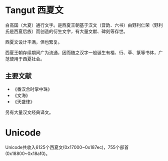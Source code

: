 # Tangut 西夏文
白高国（大夏）通行文字。是西夏王朝基于汉文（音韵、六书）由野利仁荣（野利氏是西夏后族）而创造的衍生文字，有大量文献、碑刻等存世。

西夏文设计丰满，但也繁复。

西夏王朝存续期间广为流通，因而随之汉字一般诞生有楷、行、草、篆等书体，广范使用于西夏社会。

## 主要文献
- 《番汉合时掌中珠》
- 《文海》
- 《天盛律》

另有大量汉文经典译文。

# Unicode
Unicode共收入6125个西夏文(0x17000~0x187ec)，755个部首(0x18800~0x18af0)。